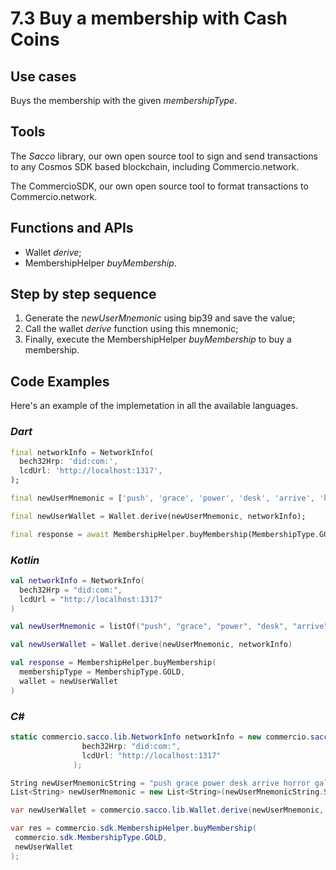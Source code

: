 # 7.3 Buy a membership with Cash Coins

## Use cases

Buys the membership with the given _membershipType_.

## Tools

The _Sacco_ library, our own open source tool to sign and send transactions to any Cosmos SDK based blockchain, including Commercio.network.

The CommercioSDK, our own open source tool to format transactions to Commercio.network.

## Functions and APIs

- Wallet _derive_;
- MembershipHelper _buyMembership_.

## Step by step sequence

1. Generate the _newUserMnemonic_ using bip39 and save the value;
2. Call the wallet _derive_ function using this mnemonic;
3. Finally, execute the MembershipHelper _buyMembership_ to buy a membership.
  
## Code Examples

Here's an example of the implemetation in all the available languages.

### _Dart_

```dart
final networkInfo = NetworkInfo(
  bech32Hrp: 'did:com:',
  lcdUrl: 'http://localhost:1317',
);

final newUserMnemonic = ['push', 'grace', 'power', 'desk', 'arrive', 'horror', 'gallery', 'physical', 'kingdom', 'ecology', 'fat', 'firm', 'future', 'service', 'table', 'little', 'live', 'reason', 'maximum', 'short', 'motion', 'planet', 'stage', 'second',];

final newUserWallet = Wallet.derive(newUserMnemonic, networkInfo);

final response = await MembershipHelper.buyMembership(MembershipType.GOLD, newUserWallet);
```

### _Kotlin_

```kotlin
val networkInfo = NetworkInfo(
  bech32Hrp = "did:com:",
  lcdUrl = "http://localhost:1317"
)

val newUserMnemonic = listOf("push", "grace", "power", "desk", "arrive", "horror", "gallery", "physical", "kingdom", "ecology", "fat", "firm", "future", "service", "table", "little", "live", "reason", "maximum", "short", "motion", "planet", "stage", "second")

val newUserWallet = Wallet.derive(newUserMnemonic, networkInfo)

val response = MembershipHelper.buyMembership(
  membershipType = MembershipType.GOLD,
  wallet = newUserWallet
)
```

### _C#_

```csharp
static commercio.sacco.lib.NetworkInfo networkInfo = new commercio.sacco.lib.NetworkInfo(
                bech32Hrp: "did:com:",
                lcdUrl: "http://localhost:1317"
              );

String newUserMnemonicString = "push grace power desk arrive horror gallery physical kingdom ecology fat firm future service table little live reason maximum short motion planet stage second";
List<String> newUserMnemonic = new List<String>(newUserMnemonicString.Split(" ", StringSplitOptions.RemoveEmptyEntries));

var newUserWallet = commercio.sacco.lib.Wallet.derive(newUserMnemonic, networkInfo);

var res = commercio.sdk.MembershipHelper.buyMembership(
 commercio.sdk.MembershipType.GOLD,
 newUserWallet
);
```
